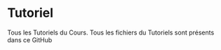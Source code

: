 # Tutoriel
Tous les Tutoriels du Cours. 
Tous les fichiers du Tutoriels sont présents dans ce GitHub
